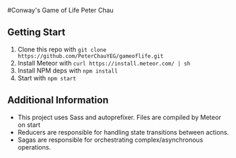 #Conway's Game of Life
Peter Chau 

## Getting Start
1. Clone this repo with ```git clone https://github.com/PeterChauYEG/gameoflife.git```
2. Install Meteor with ```curl https://install.meteor.com/ | sh```
3. Install NPM deps with ```npm install```
4. Start with ```npm start```

## Additional Information
- This project uses Sass and autoprefixer. Files are compiled by Meteor on start
- Reducers are responsible for handling state transitions between actions.
- Sagas are responsible for orchestrating complex/asynchronous operations.